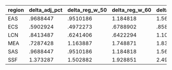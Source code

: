 |region |   delta_adj_pct |   delta_reg_w_50  |  delta_reg_w_60  |  delta_reg_w_70 |   delta_reg_w_80 |   delta_reg_w_90  |
|-----	|------------	|-----------	|-----------	|-----------	|-----------	|-----------	|
|EAS|  .9688447 | .9510186 | 1.184818 | 1.561603 | 2.104336 | 2.418688   |
|ECS |  .5902924 | .4972273 | .6788902|  .8586311|  1.056339|  1.405041 |
|LCN |  .8413487 | .6241406 | .6422294|  1.102916|  1.808433|  2.138032 |
|MEA |  .7287428 | 1.163887 | 1.748871|  1.836901|  2.283069|  2.795577 |
|SAS|  .9688447 | .9510186 | 1.184818 | 1.561603 | 2.104336  |2.418688 |
|SSF|  1.373287 | 1.502882 | 1.928851 | 2.494049 | 3.224466 | 3.458876|
